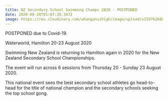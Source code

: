 ```yaml
---
title: NZ Secondary School Swimming Champs 2020 - POSTPONED
date: 2020-08-20T01:07:29.347Z
image: https://res.cloudinary.com/whanganuihigh/image/upload/v1597626682/Events/Logo.png
---
```

POSTPONED due to Covid-19.

Waterworld, Hamilton 20-23 August 2020  

Swimming New Zealand is returning to Hamilton again in 2020 for the New Zealand Secondary School Championships. 

The event will run across 6 sessions from Thursday 20 - Sunday 23 August 2020. 

This national event sees the best secondary school athletes go head-to-head for the title of national champion and the secondary schools seeking the top school gong.